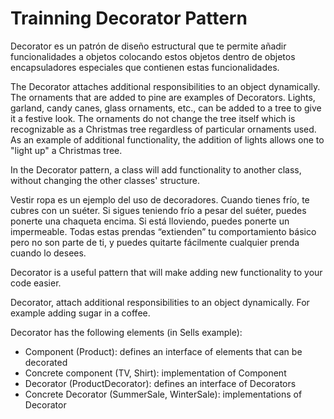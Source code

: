 # Trainning Decorator Pattern

Decorator es un patrón de diseño estructural que te permite añadir funcionalidades a objetos colocando estos objetos dentro de objetos encapsuladores especiales que contienen estas funcionalidades.

The Decorator attaches additional responsibilities to an object dynamically. The ornaments that are added to pine are examples of Decorators. Lights, garland, candy canes, glass ornaments, etc., can be added to a tree to give it a festive look. The ornaments do not change the tree itself which is recognizable as a Christmas tree regardless of particular ornaments used. As an example of additional functionality, the addition of lights allows one to "light up" a Christmas tree.

In the Decorator pattern, a class will add functionality to another class, without changing the other classes' structure.

Vestir ropa es un ejemplo del uso de decoradores. Cuando tienes frío, te cubres con un suéter. Si sigues teniendo frío a pesar del suéter, puedes ponerte una chaqueta encima. Si está lloviendo, puedes ponerte un impermeable. Todas estas prendas “extienden” tu comportamiento básico pero no son parte de ti, y puedes quitarte fácilmente cualquier prenda cuando lo desees.

Decorator is a useful pattern that will make adding new functionality to your code easier.

Decorator, attach additional responsibilities to an object dynamically. For example adding sugar in a coffee.

Decorator has the following elements (in Sells example):
- Component (Product): defines an interface of elements that can be decorated
- Concrete component (TV, Shirt): implementation of Component
- Decorator (ProductDecorator): defines an interface of Decorators
- Concrete Decorator (SummerSale, WinterSale): implementations of Decorator